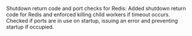 Shutdown return code and port checks for Redis: Added shutdown return code for Redis and enforced killing child workers if timeout occurs. Checked if ports are in use on startup, issuing an error and preventing startup if occupied.

